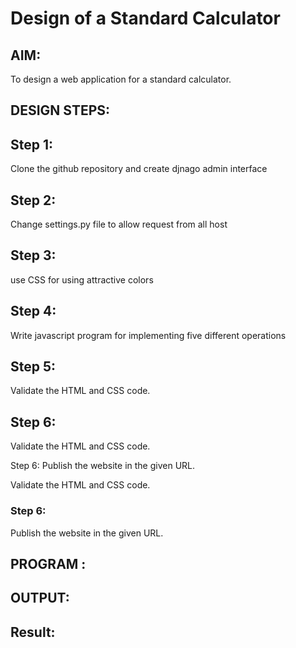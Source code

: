 # Design of a Standard Calculator

## AIM:

To design a web application for a standard calculator.

## DESIGN STEPS:

## Step 1:
Clone the github repository and create djnago admin interface

## Step 2:
Change settings.py file to allow request from all host

## Step 3:
use CSS for using attractive colors

## Step 4:
Write javascript program for implementing five different operations

## Step 5:
Validate the HTML and CSS code.

## Step 6:
Validate the HTML and CSS code.

Step 6:
Publish the website in the given URL.

Validate the HTML and CSS code.

### Step 6:

Publish the website in the given URL.

## PROGRAM :

## OUTPUT:

## Result:

